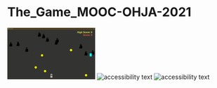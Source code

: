 # The_Game_MOOC-OHJA-2021

<p align="left">
  <img src=Screenshots/Capture.PNG width="200" title="hover text">
  <img src=Screenshot_1608642386.png width="200" alt="accessibility text">
  <img src=Screenshot_1608642398.png width="200" alt="accessibility text">
</p>
